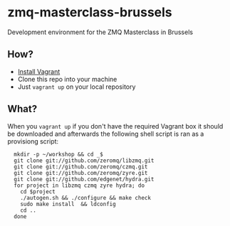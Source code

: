 # zmq-masterclass-brussels
Development environment for the ZMQ Masterclass in Brussels

## How?

* [Install Vagrant](http://docs.vagrantup.com/v2/installation/index.html)
* Clone this repo into your machine
* Just ```vagrant up``` on your local repository

## What?

When you ```vagrant up``` if you don't have the required Vagrant box it should be downloaded and afterwards the following shell script is ran as a provisiong script:

```    
  mkdir -p ~/workshop && cd _$
  git clone git://github.com/zeromq/libzmq.git
  git clone git://github.com/zeromq/czmq.git
  git clone git://github.com/zeromq/zyre.git
  git clone git://github.com/edgenet/hydra.git
  for project in libzmq czmq zyre hydra; do
    cd $project
    ./autogen.sh && ./configure && make check
    sudo make install  && ldconfig
    cd ..
  done
```
